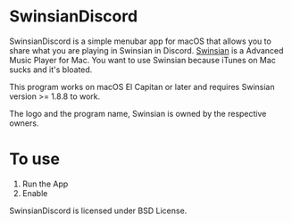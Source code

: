 # SwinsianDiscord
SwinsianDiscord is a simple menubar app for macOS that allows you to share what you are playing in Swinsian in Discord. [Swinsian](https://swinsian.com) is a Advanced Music Player for Mac. You want to use Swinsian because iTunes on Mac sucks and it's bloated.

This program works on macOS El Capitan or later and requires Swinsian version >= 1.8.8 to work.

The logo and the program name, Swinsian is owned by the respective owners.

# To use
1. Run the App
2. Enable

SwinsianDiscord is licensed under BSD License.
